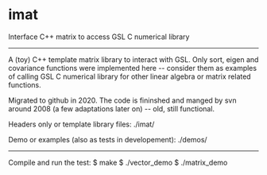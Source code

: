 # imat
Interface C++ matrix to access GSL C numerical library

---

A (toy) C++ template matrix library to interact with GSL. Only sort, eigen and
covariance functions were implemented here -- consider them as examples of
calling GSL C numerical library for other linear algebra or matrix related
functions.

Migrated to github in 2020.  The code is fininshed and manged by svn around
2008 (a few adaptations later on) -- old, still functional.

Headers only or template library files:
./imat/

Demo or examples (also as tests in developement):
./demos/

---
Compile and run the test:
$ make
$ ./vector\_demo
$ ./matrix\_demo

